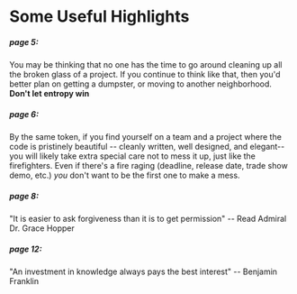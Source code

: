 # Some Useful Highlights

##### page 5:
You may be thinking that no one has the time to go around cleaning up all the broken glass of a project. If you continue to think like that, then you'd better plan on getting a dumpster, or moving to another neighborhood. **Don't let entropy win**

##### page 6:
By the same token, if you find yourself on a team and a project where the code is pristinely beautiful -- cleanly written, well designed, and elegant--you will likely take extra special care  not to mess it up, just like the firefighters. Even if there's a fire raging (deadline, release date, trade show demo, etc.) *you* don't want to be the first one to make a mess.

##### page 8:
"It is easier to ask forgiveness than it is to get permission" -- Read Admiral Dr. Grace Hopper

##### page 12:
"An investment in knowledge always pays the best interest" -- Benjamin Franklin
